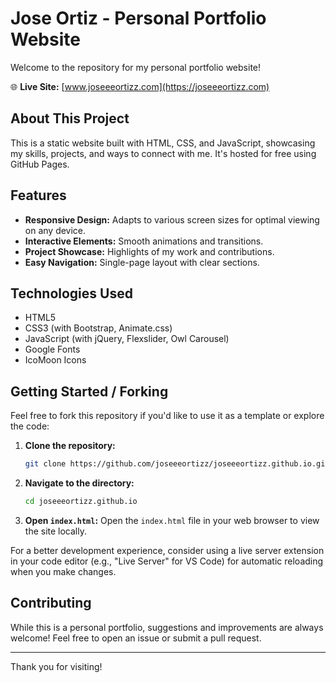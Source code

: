 # Jose Ortiz - Personal Portfolio Website

Welcome to the repository for my personal portfolio website!

🌐 **Live Site:** [www.joseeeortizz.com](https://joseeeortizz.com)

## About This Project

This is a static website built with HTML, CSS, and JavaScript, showcasing my skills, projects, and ways to connect with me. It's hosted for free using GitHub Pages.

## Features

*   **Responsive Design:** Adapts to various screen sizes for optimal viewing on any device.
*   **Interactive Elements:** Smooth animations and transitions.
*   **Project Showcase:** Highlights of my work and contributions.
*   **Easy Navigation:** Single-page layout with clear sections.

## Technologies Used

*   HTML5
*   CSS3 (with Bootstrap, Animate.css)
*   JavaScript (with jQuery, Flexslider, Owl Carousel)
*   Google Fonts
*   IcoMoon Icons

## Getting Started / Forking

Feel free to fork this repository if you'd like to use it as a template or explore the code:

1.  **Clone the repository:**
    ```bash
    git clone https://github.com/joseeeortizz/joseeeortizz.github.io.git
    ```
2.  **Navigate to the directory:**
    ```bash
    cd joseeeortizz.github.io
    ```
3.  **Open `index.html`:**
    Open the `index.html` file in your web browser to view the site locally.

For a better development experience, consider using a live server extension in your code editor (e.g., "Live Server" for VS Code) for automatic reloading when you make changes.

## Contributing

While this is a personal portfolio, suggestions and improvements are always welcome! Feel free to open an issue or submit a pull request.

---

Thank you for visiting!
